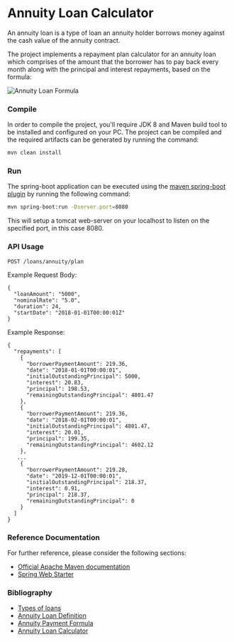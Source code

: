 # Annuity Loan Calculator

An annuity loan is a type of loan an annuity holder borrows money against the cash value of the annuity contract. 

The project implements a repayment plan calculator for an annuity loan which comprises of the amount that the
borrower has to pay back every month along with the principal and interest repayments, based on the formula:

![Annuity Loan Formula](https://financeformulas.net/formulaimages/Annuity%20-%20Payment%201.gif "Logo Title Text 1")

### Compile

In order to compile the project, you'll require JDK 8 and Maven build tool to be installed and configured on your PC.
The project can be compiled and the required artifacts can be generated by running the command:

```bash
mvn clean install
```

### Run

The spring-boot application can be executed using the [maven spring-boot plugin](https://docs.spring.io/spring-boot/docs/current/maven-plugin/usage.html)
by running the following command:

```bash
mvn spring-boot:run -Dserver.port=8080
```

This will setup a tomcat web-server on your localhost to listen on the specified port, in this case 8080.

### API Usage

```
POST /loans/annuity/plan
```
Example Request Body:

```
{
  "loanAmount": "5000",
  "nominalRate": "5.0",
  "duration": 24,
  "startDate": "2018-01-01T00:00:01Z"
}
```

Example Response:

```
{
  "repayments": [
    {
      "borrowerPaymentAmount": 219.36,
      "date": "2018-01-01T00:00:01",
      "initialOutstandingPrincipal": 5000,
      "interest": 20.83,
      "principal": 198.53,
      "remainingOutstandingPrincipal": 4801.47
    },
    {
      "borrowerPaymentAmount": 219.36,
      "date": "2018-02-01T00:00:01",
      "initialOutstandingPrincipal": 4801.47,
      "interest": 20.01,
      "principal": 199.35,
      "remainingOutstandingPrincipal": 4602.12
    },
   ...
    {
      "borrowerPaymentAmount": 219.28,
      "date": "2019-12-01T00:00:01",
      "initialOutstandingPrincipal": 218.37,
      "interest": 0.91,
      "principal": 218.37,
      "remainingOutstandingPrincipal": 0
    }
  ]
} 
```


### Reference Documentation
For further reference, please consider the following sections:

* [Official Apache Maven documentation](https://maven.apache.org/guides/index.html)
* [Spring Web Starter](https://docs.spring.io/spring-boot/docs/{bootVersion}/reference/htmlsingle/#boot-features-developing-web-applications)

### Bibliography

* [Types of loans](https://www.nicolaigreen.dk/std/attachments/article/291/types_of_loans.pdf)
* [Annuity Loan Definition](https://www.finweb.com/loans/what-is-an-annuity-loan.html)
* [Annuity Payment Formula](https://financeformulas.net/Annuity_Payment_Formula.html)
* [Annuity Loan Calculator](https://extloancalculator.com/calculators/free-online-annuity-calculator.html)

